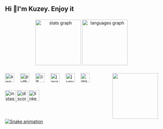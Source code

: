 <h2 align="left">Hi 👋I'm Kuzey. Enjoy it</h2>

###

<div align="center">
  <img src="https://github-readme-stats.vercel.app/api?username=maurodesouza&hide_title=false&hide_rank=false&show_icons=true&include_all_commits=true&count_private=true&disable_animations=false&theme=dracula&locale=en&hide_border=false" height="150" alt="stats graph"  />
  <img src="https://github-readme-stats.vercel.app/api/top-langs?username=maurodesouza&locale=en&hide_title=false&layout=compact&card_width=320&langs_count=5&theme=dracula&hide_border=false" height="150" alt="languages graph"  />
</div>

###

<img align="right" height="150" src="https://i.giphy.com/media/v1.Y2lkPTc5MGI3NjExcDZjOHFxZGR6bzV3c2R2aG45NjV5YjdiM3NhbWJrMTM5dmxudTcyNiZlcD12MV9pbnRlcm5hbF9naWZfYnlfaWQmY3Q9Zw/nSC4O57vbN8meLCcVF/giphy.gif"  />

###

<div align="left">
  <img src="https://user-images.githubusercontent.com/54352598/111413162-c124d400-8703-11eb-82a2-70e092c4bc17.gif" height="30" alt="aws logo"  />
  <img width="12" />
  <img src="https://i.giphy.com/media/v1.Y2lkPTc5MGI3NjExcDBiMmZrcDlkMXp6MTM1cnJheWRwMm84MTIzczFqYTAyNzI5dnZscCZlcD12MV9pbnRlcm5hbF9naWZfYnlfaWQmY3Q9Zw/coxQHKASG60HrHtvkt/giphy.gif" height="30" alt="python logo"  />
  <img width="12" />
  <img src="https://cdn-images-1.medium.com/v2/resize:fit:200/1*pVgiUNKfclvbTk6pTUszdA@2x.gif" height="30" alt="c# logo"  />
  <img width="12" />
  <img src="https://nexax.in/wp-content/uploads/2020/11/java-1.gif" height="30" alt="java logo"  />
  <img width="12" />
  <img src="https://upload.wikimedia.org/wikipedia/commons/thumb/3/38/Jupyter_logo.svg/1200px-Jupyter_logo.svg.png" height="30" alt="jupyter logo"  />
  <img width="12" />
  <img src="https://i.pinimg.com/originals/32/a0/3a/32a03aee0c76419ec5bde950a62883bc.png" height="30" alt="ms sql logo"  />
  <img width="12" />
</div>

###

<div align="left">
  <a href="https://www.instagram.com/k.drmz95/" target="blank"><img src="https://img.shields.io/static/v1?message=Instagram&logo=instagram&label=&color=E4405F&logoColor=white&labelColor=&style=for-the-badge" height="35" alt="instagram logo"  />
  <a href="https://discord.com/users/kuzey.d1695/" target="blank"><img src="https://img.shields.io/static/v1?message=Discord&logo=discord&label=&color=7289DA&logoColor=white&labelColor=&style=for-the-badge" height="35" alt="discord logo"  />
  <a href="https://www.linkedin.com/in/kuzey-durmaz/" target="blank"><img src="https://img.shields.io/static/v1?message=LinkedIn&logo=linkedin&label=&color=0077B5&logoColor=white&labelColor=&style=for-the-badge" height="35" alt="linkedin logo"  />
</div>

###

<br clear="both">

<img src="https://raw.githubusercontent.com/maurodesouza/maurodesouza/output/snake.svg" alt="Snake animation" />

###
